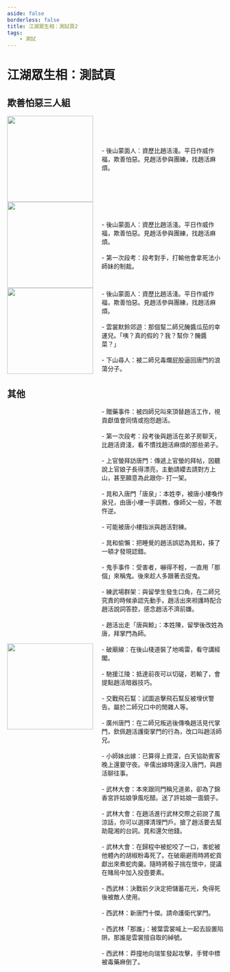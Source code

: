 ```yaml
---
aside: false
borderless: false
title: 江湖眾生相：測試頁2
tags:
    - 測試
---
```


# 江湖眾生相：測試頁

## 欺善怕惡三人組

<div style="display: flex; align-items: center;">
  <img src="/images/develop/test/trainee9_normal.webp" style="width: 200px; margin-right: 20px;">
  <div>
    - 後山蒙面人：資歷比趙活淺。平日作威作福，欺善怕惡。見趙活參與團練，找趙活麻煩。
  </div>
</div>

<div style="display: flex; align-items: center;">
  <img src="/images/develop/test/trainee5_normal.webp" style="width: 200px; margin-right: 20px;">
  <div>
    - 後山蒙面人：資歷比趙活淺。平日作威作福，欺善怕惡。見趙活參與團練，找趙活麻煩。<br><br>
    - 第一次段考：段考對手，打輸他會拿死法小師妹的制裁。
  </div>
</div>

<div style="display: flex; align-items: center;">
  <img src="/images/develop/test/trainee6_normal.webp" style="width: 200px; margin-right: 20px;">
  <div>
    - 後山蒙面人：資歷比趙活淺。平日作威作福，欺善怕惡。見趙活參與團練，找趙活麻煩。<br><br>
    - 雲裳默鈴郊遊：那個幫二師兄醃醬瓜茄的幸運兒。「咦？真的假的？我？幫你？醃醬菜？」<br><br>
    - 下山尋人：被二師兄毒爛屁股逼回唐門的浪蕩分子。
  </div>
</div>

## 其他

<div style="display: flex; align-items: center;">
  <img src="/images/develop/test/trainee1_normal.webp" style="width: 200px; margin-right: 20px;">
  <div>
- 贈藥事件：被四師兄叫來頂替趙活工作，視貢獻值會同情或抱怨趙活。<br><br>
- 第一次段考：段考後與趙活在弟子房聊天，比趙活資淺，看不慣找趙活麻煩的那些弟子。<br><br>
- 上官螢拜訪唐門：傳遞上官螢的拜帖，因聽說上官娘子長得漂亮，主動請纓去請對方上山，甚至願意為此跟你- 打一架。<br><br>
- 晁和入唐門「唐泉」：本姓李，被唐小樓喚作泉兒，由唐小樓一手調教，像師父一般，不敢忤逆。<br><br>
- 可能被唐小樓指派與趙活對練。<br><br>
- 晁和偷懶：把睡覺的趙活誤認為晁和，揍了一頓才發現認錯。<br><br>
- 鬼手事件：受害者，嚇得不輕，一直用「那個」來稱鬼。後來趁人多跟著去捉鬼。<br><br>
- 練武場群架：與留學生發生口角，在二師兄究責的時候承認先動手。趙活出來袒護時配合趙活說詞答腔，感念趙活不濟前嫌。<br><br>
- 趙活出走「唐與鯨」：本姓陳，留學後改姓為唐，拜掌門為師。<br><br>
- 破廟線：在後山棧道裝了地鳴雷，看守講經閣。<br><br>
- 馳援江陵：抵達前夜可以切磋，若輸了，會提點趙活暗器技巧。<br><br>
- 交戰飛石幫：試圖追擊飛石幫反被埋伏警告。屬於二師兄口中的閒雜人等。<br><br>
- 廣州唐門：在二師兄叛逃後傳喚趙活見代掌門，欽佩趙活護衛掌門的行為，改口叫趙活師兄。<br><br>
- 小師妹出嫁：已算得上資深，白天協助賓客晚上還要守夜。辛儒出嫁時還沒入唐門，與趙活聊往事。<br><br>
- 武林大會：本來跟同門稱兄道弟，卻為了錦香宮許姑娘爭風吃醋。送了許姑娘一面鏡子。<br><br>
- 武林大會：在趙活進行武林交際之前說了風涼話，你可以選擇清理門戶。搶了趙活要去幫助龍湘的台詞。晁和還欠他錢。<br><br>
- 武林大會：在歸程中被蛇咬了一口，害蛇被他體內的胡椒粉毒死了。在破廟避雨時將蛇貢獻出來煮蛇肉羹。隨時將骰子揣在懷中，提議在賭局中加入投壺要素。<br><br>
- 西武林：決戰前夕決定把儲蓄花光，免得死後被敵人使用。<br><br>
- 西武林：新唐門十傑。請命護衛代掌門。<br><br>
- 西武林「那誰」：被葉雲裳喊上一起去設置陷阱。那誰是雲裳擅自取的綽號。<br><br>
- 西武林：莽撞地向瑞笙發起攻擊，手臂中標被毒藥麻倒了。
  </div>
</div>

